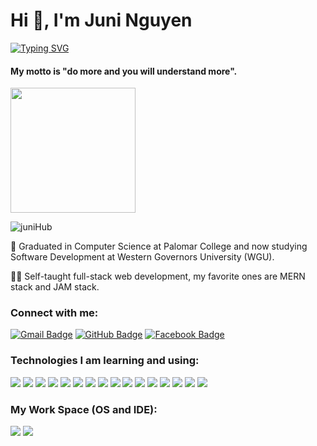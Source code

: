 
<h1>Hi 👋, I'm Juni Nguyen</h1>

[![Typing SVG](https://readme-typing-svg.herokuapp.com?color=6C4E92&size=22&center=false&vCenter=false&lines=A+Self-Taught+Web+Developer;A+Learning+Enthusiast)](https://git.io/typing-svg)

<h4> My motto is "do more and you will understand more". </h4>

<p><img height="200" width="200" src="https://res.cloudinary.com/dafolrlpj/image/upload/v1622376152/gallery/xyniwm2w4quh6k3xnnsr.gif"></p>

<p> <img src="https://komarev.com/ghpvc/?username=juniHub&label=Profile&color=0e75b6&style=flat" alt="juniHub" /> </p>

🏫 Graduated in Computer Science at Palomar College and now studying Software Development at Western Governors University (WGU).

👩‍💻 Self-taught full-stack web development, my favorite ones are MERN stack and JAM stack.


<h3 align="left">Connect with me:</h3>

[![Gmail Badge](https://img.shields.io/badge/Gmail-D14836?style=for-the-badge&logo=gmail&logoColor=white)](mailto:hellojuninguyen@gmail.com)
[![GitHub Badge](https://img.shields.io/badge/GitHub-100000?style=for-the-badge&logo=github&logoColor=white)](https://github.com/juniHub)
[![Facebook Badge](https://img.shields.io/badge/Facebook-1877F2?style=for-the-badge&logo=facebook&logoColor=white)](https://www.facebook.com/helloJuniNguyen)


<h3 align="left">Technologies I am learning and using:</h3>
<p>
<img src="https://img.shields.io/badge/HTML5-E34F26?style=for-the-badge&logo=html5&logoColor=white" />
  <img src="https://img.shields.io/badge/CSS3-1572B6?style=for-the-badge&logo=css3&logoColor=white" />
    <img src="https://img.shields.io/badge/Bootstrap-563D7C?style=for-the-badge&logo=bootstrap&logoColor=white" />
      <img src="https://img.shields.io/badge/Material--UI-0081CB?style=for-the-badge&logo=material-ui&logoColor=white" />
 <img src="https://img.shields.io/badge/-materialize--css-ff69b4?style=for-the-badge&logo=materialize--css&logoColor=white" />
      <img src="https://img.shields.io/badge/jQuery-0769AD?style=for-the-badge&logo=jquery&logoColor=white" />
  <img src="https://img.shields.io/badge/JavaScript-323330?style=for-the-badge&logo=javascript&logoColor=F7DF1E" />
  <img src="https://img.shields.io/badge/Java-ED8B00?style=for-the-badge&logo=java&logoColor=white" />
   <img src="https://img.shields.io/badge/npm-CB3837?style=for-the-badge&logo=npm&logoColor=white" />
    <img src="https://img.shields.io/badge/Node.js-43853D?style=for-the-badge&logo=node-dot-js&logoColor=white" />
     <img src="https://img.shields.io/badge/Express.js-000000?style=for-the-badge&logo=express&logoColor=white" />
    <img src="https://img.shields.io/badge/React-20232A?style=for-the-badge&logo=react&logoColor=61DAFB" />
    <img src="https://img.shields.io/badge/Gatsby-663399?style=for-the-badge&logo=gatsby&logoColor=white" />
     <img src="https://img.shields.io/badge/MongoDB-4EA94B?style=for-the-badge&logo=mongodb&logoColor=white" />
  <img src="https://img.shields.io/badge/next.js-000000?style=for-the-badge&logo=next-dot-js&logoColor=white" />
  <img src="https://img.shields.io/badge/firebase-ffca28?style=for-the-badge&logo=firebase&logoColor=black" />

</p>

<h3 align="left">My Work Space (OS and IDE):</h3>
<p>
  <img src="https://img.shields.io/badge/Windows-0078D6?style=for-the-badge&logo=windows&logoColor=white" />
   <img src="https://img.shields.io/badge/Visual_Studio_Code-0078D4?style=for-the-badge&logo=visual%20studio%20code&logoColor=white" />

</p>
  

